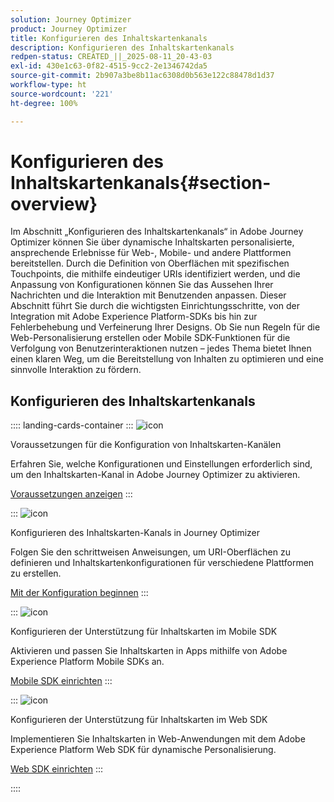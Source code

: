 ```yaml
---
solution: Journey Optimizer
product: Journey Optimizer
title: Konfigurieren des Inhaltskartenkanals
description: Konfigurieren des Inhaltskartenkanals
redpen-status: CREATED_||_2025-08-11_20-43-03
exl-id: 430e1c63-0f82-4515-9cc2-2e1346742da5
source-git-commit: 2b907a3be8b11ac6308d0b563e122c88478d1d37
workflow-type: ht
source-wordcount: '221'
ht-degree: 100%

---
```


# Konfigurieren des Inhaltskartenkanals{#section-overview}

Im Abschnitt „Konfigurieren des Inhaltskartenkanals“ in Adobe Journey Optimizer können Sie über dynamische Inhaltskarten personalisierte, ansprechende Erlebnisse für Web-, Mobile- und andere Plattformen bereitstellen. Durch die Definition von Oberflächen mit spezifischen Touchpoints, die mithilfe eindeutiger URIs identifiziert werden, und die Anpassung von Konfigurationen können Sie das Aussehen Ihrer Nachrichten und die Interaktion mit Benutzenden anpassen. Dieser Abschnitt führt Sie durch die wichtigsten Einrichtungsschritte, von der Integration mit Adobe Experience Platform-SDKs bis hin zur Fehlerbehebung und Verfeinerung Ihrer Designs. Ob Sie nun Regeln für die Web-Personalisierung erstellen oder Mobile SDK-Funktionen für die Verfolgung von Benutzerinteraktionen nutzen – jedes Thema bietet Ihnen einen klaren Weg, um die Bereitstellung von Inhalten zu optimieren und eine sinnvolle Interaktion zu fördern.

## Konfigurieren des Inhaltskartenkanals

:::: landing-cards-container
:::
![icon](https://cdn.experienceleague.adobe.com/icons/gear.svg?lang=de)

Voraussetzungen für die Konfiguration von Inhaltskarten-Kanälen

Erfahren Sie, welche Konfigurationen und Einstellungen erforderlich sind, um den Inhaltskarten-Kanal in Adobe Journey Optimizer zu aktivieren.

[Voraussetzungen anzeigen](../using/content-card/content-card-configuration-prereq.md)
:::

:::
![icon](https://cdn.experienceleague.adobe.com/icons/circle-play.svg?lang=de)

Konfigurieren des Inhaltskarten-Kanals in Journey Optimizer

Folgen Sie den schrittweisen Anweisungen, um URI-Oberflächen zu definieren und Inhaltskartenkonfigurationen für verschiedene Plattformen zu erstellen.

[Mit der Konfiguration beginnen](../using/content-card/content-card-configuration.md)
:::

:::
![icon](https://cdn.experienceleague.adobe.com/icons/code-branch.svg?lang=de)

Konfigurieren der Unterstützung für Inhaltskarten im Mobile SDK

Aktivieren und passen Sie Inhaltskarten in Apps mithilfe von Adobe Experience Platform Mobile SDKs an.

[Mobile SDK einrichten](../using/content-card/content-card-lp.md)
:::

:::
![icon](https://cdn.experienceleague.adobe.com/icons/code-branch.svg?lang=de)

Konfigurieren der Unterstützung für Inhaltskarten im Web SDK

Implementieren Sie Inhaltskarten in Web-Anwendungen mit dem Adobe Experience Platform Web SDK für dynamische Personalisierung.

[Web SDK einrichten](../using/content-card/content-card-configuration-sdk.md)
:::

::::
